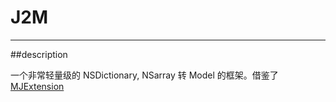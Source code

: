 # J2M


----
##description

一个非常轻量级的 NSDictionary, NSarray 转 Model 的框架。借鉴了[MJExtension](https://github.com/CoderMJLee/MJExtension)